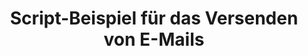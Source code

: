---
layout: article
title: Script-Beispiel für das Versenden von E-Mails
description: 
  - Diese Vorlage zeigt Ihnen, wie Sie direkt über die Peakboard Box eine E-Mail an Ihre E-Mail-Adresse versenden können. Hierfür müssen Sie eine Tastatur an die Peakboard Box anschließen und gegebenenfalls eine Maus.
lang: de
weight: 50
isDraft: false
ref: Script_Email
category:
  - Script
  - Scripting
image: Script_Email_EN.png
download: Script_Email_EN.pbmx
overview_description:
overview_benefits:
overview_data_sources:
---